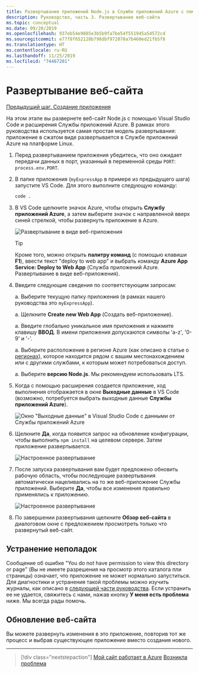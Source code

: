 ```yaml
---
title: Развертывание приложений Node.js в Службе приложений Azure с помощью Visual Studio Code
description: Руководство, часть 3. Развертывание веб-сайта
ms.topic: conceptual
ms.date: 09/20/2019
ms.openlocfilehash: 937eb54e9885e3b5b9fa7be54f551945a54572cd
ms.sourcegitcommit: e77f8f652128b798dbf972078a7b460ed21fb5f8
ms.translationtype: HT
ms.contentlocale: ru-RU
ms.lasthandoff: 11/25/2019
ms.locfileid: "74467201"
---
```

# <a name="deploy-the-website"></a>Развертывание веб-сайта

[Предыдущий шаг. Создание приложения](tutorial-vscode-azure-app-service-node-02.md)

На этом этапе вы развернете веб-сайт Node.js с помощью Visual Studio Code и расширения Службы приложений Azure. В рамках этого руководства используется самая простая модель развертывания: приложение в сжатом виде развертывается в Службе приложений Azure на платформе Linux.

1. Перед развертыванием приложения убедитесь, что оно ожидает передачи данных в порт, указанный в переменной среды `PORT`: `process.env.PORT`.

1. В папке приложения (`myExpressApp` в примере из предыдущего шага) запустите VS Code. Для этого выполните следующую команду:

    ```bash
    code .
    ```

1. В VS Code щелкните значок Azure, чтобы открыть **Службу приложений Azure**, а затем выберите значок с направленной вверх синей стрелкой, чтобы развернуть приложение в Azure.

    ![Развертывание в виде веб-приложения](media/deploy-azure/deploy.png)

    > [!TIP]
    > Кроме того, можно открыть **палитру команд** (с помощью клавиши **F1**), ввести текст "deploy to web app" и выбрать команду **Azure App Service: Deploy to Web App** (Служба приложений Azure. Развертывание в виде веб-приложения).

1. Введите следующие сведения по соответствующим запросам:

    a. Выберите текущую папку приложения (в рамках нашего руководства это `myExpressApp`).

    a. Щелкните **Create new Web App** (Создать веб-приложение).

    a. Введите глобально уникальное имя приложения и нажмите клавишу **ВВОД**. В имени приложения допускаются символы 'a-z', '0-9' и '-'.

    a. Выберите расположение в регионе Azure (как описано в статье о [регионах](https://azure.microsoft.com/regions/)), которое находится рядом с вашим местонахождением или с другими службами, к которым может потребоваться доступ.

    a. Выберите **версию Node.js**. Мы рекомендуем использовать LTS.

1. Когда с помощью расширения создается приложение, ход выполнения отображается в окне **Выходные данные** в VS Code (возможно, потребуется выбрать выходные данные **Службы приложений Azure**).

    ![Окно "Выходные данные" в Visual Studio Code с данными от Службы приложений Azure](media/deploy-azure/output-window.png)

1. Щелкните **Да**, когда появится запрос на обновление конфигурации, чтобы выполнить `npm install` на целевом сервере. Затем приложение развертывается.

    ![Настроенное развертывание](media/deploy-azure/server-build.png)

1. После запуска развертывания вам будет предложено обновить рабочую область, чтобы последующие развертывания автоматически нацеливались на то же веб-приложение Службы приложений. Выберите **Да**, чтобы все изменения правильно применялись к приложению.

    ![Настроенное развертывание](media/deploy-azure/save-configuration.png)

1. По завершении развертывания щелкните **Обзор веб-сайта** в диалоговом окне с предложением просмотреть только что развернутый веб-сайт.

## <a name="troubleshooting"></a>Устранение неполадок

Сообщение об ошибке "You do not have permission to view this directory or page" (Вы не имеете разрешения на просмотр этого каталога пли страницы) означает, что приложение не может нормально запуститься. Для диагностики и устранения такой проблемы можно изучить журналы, как описано в [следующей части руководства](tutorial-vscode-azure-app-service-node-04.md). Если устранить ее не удается, свяжитесь с нами, нажав кнопку **У меня есть проблема** ниже. Мы всегда рады помочь.

## <a name="updating-the-website"></a>Обновление веб-сайта

Вы можете развернуть изменения в это приложение, повторив тот же процесс и выбрав существующее приложение вместо создания нового.

----

> [!div class="nextstepaction"]
> [Мой сайт работает в Azure](tutorial-vscode-azure-app-service-node-04.md) [Возникла проблема](https://www.research.net/r/PWZWZ52?tutorial=node-deployment-azureappservice&step=deploy-app)
